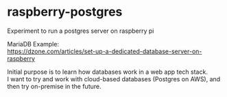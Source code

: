 # raspberry-postgres
Experiment to run a postgres server on raspberry pi

MariaDB Example:\
https://dzone.com/articles/set-up-a-dedicated-database-server-on-raspberry

Initial purpose is to learn how databases work in a web app tech stack.\
I want to try and work with cloud-based databases (Postgres on AWS), and then try on-premise in the future.
